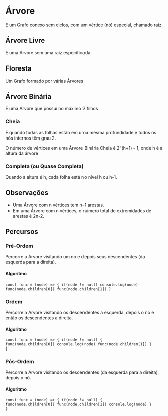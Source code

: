 # Árvore

É um Grafo conexo sem ciclos, com um vértice (nó) especial, chamado raiz.

## Árvore Livre

É uma Árvore sem uma raiz especificada.

## Floresta

Um Grafo formado por várias Árvores

## Árvore Binária

É uma Árvore que possui no máximo 2 filhos

### Cheia

É quando todas as folhas estão em uma mesma profundidade e todos os nós internos têm grau 2.

O número de vértices em uma Árvore Binária Cheia é 2^(h+1) - 1, onde h é a altura da árvore

### Completa (ou Quase Completa)

Quando a altura é h, cada folha está no nível h ou h-1.

## Observações

- Uma Árvore com n vértices tem n-1 arestas.
- Em uma Árvore com n vértices, o número total de extremidades de arestas é 2n-2.

## Percursos

### Pré-Ordem

Percorre a Árvore visitando um nó e depois seus descendentes (da esquerda para a direita).

#### Algoritmo

<code>const func = (node) => {
    if(node != null) console.log(node)
    func(node.children[0])
    func(node.children[1])
}</code>


### Ordem

Percorre a Árvore visitando os descendentes a esquerda, depois o nó e então os descendentes a direita.

#### Algoritmo

<code>const func = (node) => {
    if(node != null) {
    func(node.children[0])
    console.log(node)
    func(node.children[1])
    }
}</code>

### Pós-Ordem

Percorre a Árvore visitando os descendentes (da esquerda para a direita), depois o nó.

#### Algoritmo

<code>const func = (node) => {
    if(node != null) {
    func(node.children[0])
    func(node.children[1])
    console.log(node)
        }
    }</code>

